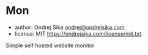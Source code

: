 Mon
===

- author: Ondrej Sika <ondrej@ondrejsika.com>
- license: MIT <https://ondrejsika.com/license/mit.txt>

Simple self hosted website monitor


